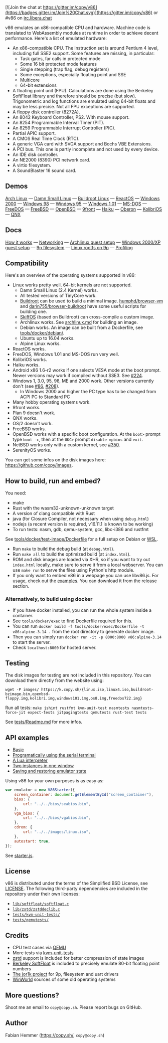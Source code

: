 [![Join the chat at https://gitter.im/copy/v86](https://badges.gitter.im/Join%20Chat.svg)](https://gitter.im/copy/v86) or #v86 on [irc.libera.chat](https://libera.chat/)

v86 emulates an x86-compatible CPU and hardware. Machine code is translated to
WebAssembly modules at runtime in order to achieve decent performance. Here's a
list of emulated hardware:

- An x86-compatible CPU. The instruction set is around Pentium 4 level,
  including full SSE2 support. Some features are missing, in particular:
  - Task gates, far calls in protected mode
  - Some 16 bit protected mode features
  - Single stepping (trap flag, debug registers)
  - Some exceptions, especially floating point and SSE
  - Multicore
  - 64-bit extensions
- A floating point unit (FPU). Calculations are done using the Berkeley
  SoftFloat library and therefore should be precise (but slow). Trigonometric
  and log functions are emulated using 64-bit floats and may be less precise.
  Not all FPU exceptions are supported.
- A floppy disk controller (8272A).
- An 8042 Keyboard Controller, PS2. With mouse support.
- An 8254 Programmable Interval Timer (PIT).
- An 8259 Programmable Interrupt Controller (PIC).
- Partial APIC support.
- A CMOS Real Time Clock (RTC).
- A generic VGA card with SVGA support and Bochs VBE Extensions.
- A PCI bus. This one is partly incomplete and not used by every device.
- An IDE disk controller.
- An NE2000 (8390) PCI network card.
- A virtio filesystem.
- A SoundBlaster 16 sound card.

## Demos

[Arch Linux](https://copy.sh/v86/?profile=archlinux) —
[Damn Small Linux](https://copy.sh/v86/?profile=dsl) —
[Buildroot Linux](https://copy.sh/v86/?profile=buildroot) —
[ReactOS](https://copy.sh/v86/?profile=reactos) —
[Windows 2000](https://copy.sh/v86/?profile=windows2000) —
[Windows 98](https://copy.sh/v86/?profile=windows98) —
[Windows 95](https://copy.sh/v86/?profile=windows95) —
[Windows 1.01](https://copy.sh/v86/?profile=windows1) —
[MS-DOS](https://copy.sh/v86/?profile=msdos) —
[FreeDOS](https://copy.sh/v86/?profile=freedos) —
[FreeBSD](https://copy.sh/v86/?profile=freebsd) —
[OpenBSD](https://copy.sh/v86/?profile=openbsd) —
[9front](https://copy.sh/v86/?profile=9front) —
[Haiku](https://copy.sh/v86/?profile=haiku) —
[Oberon](https://copy.sh/v86/?profile=oberon) —
[KolibriOS](https://copy.sh/v86/?profile=kolibrios) —
[QNX](https://copy.sh/v86/?profile=qnx)

## Docs

[How it works](docs/how-it-works.md) —
[Networking](docs/networking.md) —
[Archlinux guest setup](docs/archlinux.md) —
[Windows 2000/XP guest setup](docs/windows-xp.md) —
[9p filesystem](docs/filesystem.md) —
[Linux rootfs on 9p](docs/linux-9p-image.md) —
[Profiling](docs/profiling.md)

## Compatibility

Here's an overview of the operating systems supported in v86:

- Linux works pretty well. 64-bit kernels are not supported.
  - Damn Small Linux (2.4 Kernel) works.
  - All tested versions of TinyCore work.
  - [Buildroot](https://buildroot.uclibc.org) can be used to build a minimal image.
    [humphd/browser-vm](https://github.com/humphd/browser-vm) and
    [darin755/browser-buildroot](https://github.com/Darin755/browser-buildroot) have some useful scripts for building one.
  - [SkiffOS](https://github.com/skiffos/SkiffOS/tree/master/configs/browser/v86) (based on Buildroot) can cross-compile a custom image.
  - Archlinux works. See [archlinux.md](docs/archlinux.md) for building an image.
  - Debian works. An image can be built from a Dockerfile, see [tools/docker/debian/](tools/docker/debian/).
  - Ubuntu up to 16.04 works.
  - Alpine Linux works.
- ReactOS works.
- FreeDOS, Windows 1.01 and MS-DOS run very well.
- KolibriOS works.
- Haiku works.
- Android x86 1.6-r2 works if one selects VESA mode at the boot prompt. Newer
  versions may work if compiled without SSE3. See [#224](https://github.com/copy/v86/issues/224).
- Windows 1, 3.0, 95, 98, ME and 2000 work. Other versions currently don't (see [#86](https://github.com/copy/v86/issues/86), [#208](https://github.com/copy/v86/issues/208)).
  - In Windows 2000 and higher the PC type has to be changed from ACPI PC to Standard PC
- Many hobby operating systems work.
- 9front works.
- Plan 9 doesn't work.
- QNX works.
- OS/2 doesn't work.
- FreeBSD works.
- OpenBSD works with a specific boot configuration. At the `boot>` prompt type
  `boot -c`, then at the `UKC>` prompt `disable mpbios` and `exit`.
- NetBSD works only with a custom kernel, see [#350](https://github.com/copy/v86/issues/350).
- SerenityOS works.

You can get some infos on the disk images here: https://github.com/copy/images.

## How to build, run and embed?

You need:

- make
- Rust with the wasm32-unknown-unknown target
- A version of clang compatible with Rust
- java (for Closure Compiler, not necessary when using `debug.html`)
- nodejs (a recent version is required, v16.11.1 is known to be working)
- To run tests: nasm, gdb, qemu-system, gcc, libc-i386 and rustfmt

See [tools/docker/test-image/Dockerfile](tools/docker/test-image/Dockerfile)
for a full setup on Debian or
[WSL](https://docs.microsoft.com/en-us/windows/wsl/install).

- Run `make` to build the debug build (at `debug.html`).
- Run `make all` to build the optimized build (at `index.html`).
- ROM and disk images are loaded via XHR, so if you want to try out `index.html`
  locally, make sure to serve it from a local webserver. You can use `make run`
  to serve the files using Python's http module.
- If you only want to embed v86 in a webpage you can use libv86.js. For usage,
  check out the [examples](examples/). You can download it from the release section.

### Alternatively, to build using docker

- If you have docker installed, you can run the whole system inside a container.
- See `tools/docker/exec` to find Dockerfile required for this.
- You can run `docker build -f tools/docker/exec/Dockerfile -t v86:alpine-3.14 .` from the root directory to generate docker image.
- Then you can simply run `docker run -it -p 8000:8000 v86:alpine-3.14` to start the server.
- Check `localhost:8000` for hosted server.

## Testing

The disk images for testing are not included in this repository. You can
download them directly from the website using:

`wget -P images/ https://k.copy.sh/{linux.iso,linux4.iso,buildroot-bzimage.bin,openbsd-floppy.img,kolibri.img,windows101.img,os8.img,freedos722.img}`

Run all tests: `make jshint rustfmt kvm-unit-test nasmtests nasmtests-force-jit expect-tests jitpagingtests qemutests rust-test tests`

See [tests/Readme.md](tests/Readme.md) for more infos.

## API examples

- [Basic](examples/basic.html)
- [Programatically using the serial terminal](examples/serial.html)
- [A Lua interpreter](examples/lua.html)
- [Two instances in one window](examples/two_instances.html)
- [Saving and restoring emulator state](examples/save_restore.html)

Using v86 for your own purposes is as easy as:

```javascript
var emulator = new V86Starter({
    screen_container: document.getElementById("screen_container"),
    bios: {
        url: "../../bios/seabios.bin",
    },
    vga_bios: {
        url: "../../bios/vgabios.bin",
    },
    cdrom: {
        url: "../../images/linux.iso",
    },
    autostart: true,
});
```

See [starter.js](src/browser/starter.js).

## License

v86 is distributed under the terms of the Simplified BSD License, see
[LICENSE](LICENSE). The following third-party dependencies are included in the
repository under their own licenses:

- [`lib/softfloat/softfloat.c`](lib/softfloat/softfloat.c)
- [`lib/zstd/zstddeclib.c`](lib/zstd/zstddeclib.c)
- [`tests/kvm-unit-tests/`](tests/kvm-unit-tests)
- [`tests/qemutests/`](tests/qemutests)

## Credits

- CPU test cases via [QEMU](https://wiki.qemu.org/Main_Page)
- More tests via [kvm-unit-tests](https://www.linux-kvm.org/page/KVM-unit-tests)
- [zstd](https://github.com/facebook/zstd) support is included for better compression of state images
- [Berkeley SoftFloat](http://www.jhauser.us/arithmetic/SoftFloat.html) is included to precisely emulate 80-bit floating point numbers
- [The jor1k project](https://github.com/s-macke/jor1k) for 9p, filesystem and uart drivers
- [WinWorld](https://winworldpc.com/) sources of some old operating systems

## More questions?

Shoot me an email to `copy@copy.sh`. Please report bugs on GitHub.

## Author

Fabian Hemmer (https://copy.sh/, `copy@copy.sh`)
